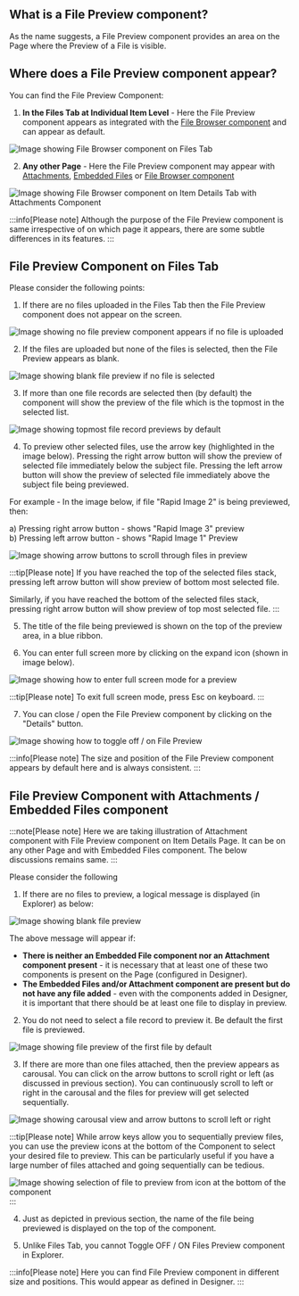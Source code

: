 ## What is a File Preview component?

As the name suggests, a File Preview component provides an area on the Page where the Preview of a File is visible.

## Where does a File Preview component appear?

You can find the File Preview Component:

1) **In the Files Tab at Individual Item Level** - Here the File Preview component appears as integrated with the [File Browser component](<../file-browser/file-browser.md>) and can appear as default.
   
  ![Image showing File Browser component on Files Tab](<File Preview 1.png>)

2) **Any other Page** - Here the File Preview component may appear with [Attachments](../Attachments/Attachments.md), [Embedded Files](<../Embedded Files/Embedded Files.md>) or [File Browser component](<../file-browser/file-browser.md>)

  ![Image showing File Browser component on Item Details Tab with Attachments Component](<File preview 2.png>)

:::info[Please note]
Although the purpose of the File Preview component is same irrespective of on which page it appears, there are some subtle differences in its features.
:::

## File Preview Component on Files Tab

Please consider the following points:

1) If there are no files uploaded in the Files Tab then the File Preview component does not appear on the screen.

![Image showing no file preview component appears if no file is uploaded](<File Preview 3.png>)

2) If the files are uploaded but none of the files is selected, then the File Preview appears as blank.

![Image showing blank file preview if no file is selected](<File Preview 4.png>)

3) If more than one file records are selected then (by default) the component will show the preview of the file which is the topmost in the selected list. 

![Image showing topmost file record previews by default](<File Preview 5 .png>)

4) To preview other selected files, use the arrow key (highlighted in the image below). Pressing the right arrow button will show the preview of selected file immediately below the subject file. Pressing the left arrow button will show the preview of selected file immediately above the subject file being previewed.

For example - In the image below, if file "Rapid Image 2" is being previewed, then:

a) Pressing right arrow button - shows "Rapid Image 3" preview  
b) Pressing left arrow button - shows "Rapid Image 1" Preview

![Image showing arrow buttons to scroll through files in preview](<File Preview 6.png>)

:::tip[Please note]
If you have reached the top of the selected files stack, pressing left arrow button will show preview of bottom most selected file.

Similarly, if you have reached the bottom of the selected files stack, pressing right arrow button will show preview of top most selected file.
:::

5) The title of the file being previewed is shown on the top of the preview area, in a blue ribbon.

6) You can enter full screen more by clicking on the expand icon (shown in image below). 

![Image showing how to enter full screen mode for a preview](<File Preview 7.png>)

:::tip[Please note]
To exit full screen mode, press Esc on keyboard.
:::

7) You can close / open the File Preview component by clicking on the "Details" button.

![Image showing how to toggle off / on File Preview](<File Preview 8.png>)

:::info[Please note]
The size and position of the File Preview component appears by default here and is always consistent.
:::

## File Preview Component with Attachments / Embedded Files component

:::note[Please note]
Here we are taking illustration of Attachment component with File Preview component on Item Details Page. It can be on any other Page and with Embedded Files component. The below discussions remains same.
:::

Please consider the following

1) If there are no files to preview, a logical message is displayed (in Explorer) as below:

![Image showing blank file preview](<File preview 9.png>)

The above message will appear if:

- **There is neither an Embedded File component nor an Attachment component present** - it is necessary that at least one of these two components is present on the Page (configured in Designer).
- **The Embedded Files and/or Attachment component are present but do not have any file added** - even with the components added in Designer, it is important that there should be at least one file to display in preview.

2) You do not need to select a file record to preview it. Be default the first file is previewed.

![Image showing file preview of the first file by default](<File preview 10.png>)

3) If there are more than one files attached, then the preview appears as carousal. You can click on the arrow buttons to scroll right or left (as discussed in previous section). You can continuously scroll to left or right in the carousal and the files for preview will get selected sequentially.

![Image showing carousal view and arrow buttons to scroll left or right](<File preview 11.png>)

:::tip[Please note]
While arrow keys allow you to sequentially preview files, you can use the preview icons at the bottom of the Component to select your desired file to preview. This can be particularly useful if you have a large number of files attached and going sequentially can be tedious.

![Image showing selection of file to preview from icon at the bottom of the component](<File preview 12.png>)
:::

4) Just as depicted in previous section, the name of the file being previewed is displayed on the top of the component.

5) Unlike Files Tab, you cannot Toggle OFF / ON Files Preview component in Explorer. 

:::info[Please note]
Here you can find File Preview component in different size and positions. This would appear as defined in Designer.
:::
